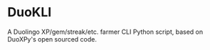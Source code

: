 # DuoKLI
A Duolingo XP/gem/streak/etc. farmer CLI Python script, based on DuoXPy's open sourced code.
